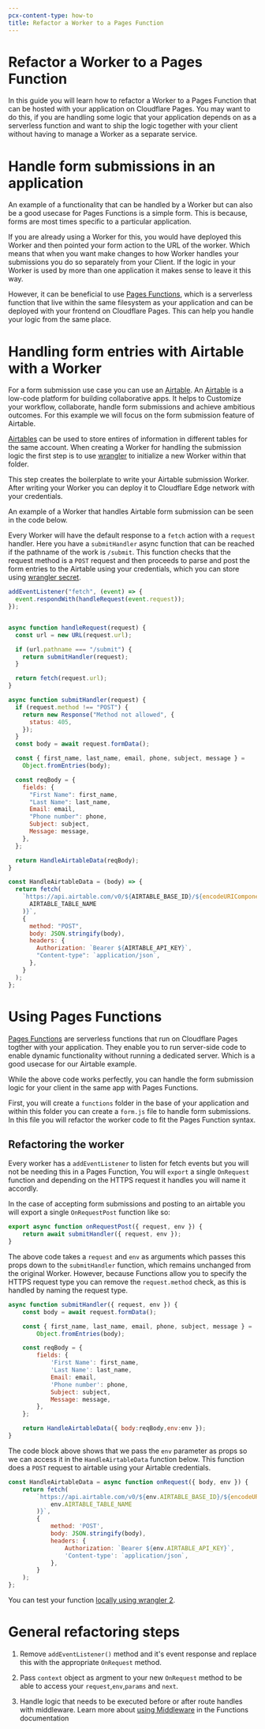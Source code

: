 ```yaml
---
pcx-content-type: how-to
title: Refactor a Worker to a Pages Function
---
```


# Refactor a Worker to a Pages Function

In this guide you will learn how to refactor a Worker to a Pages Function that can be hosted with your application on Cloudflare Pages. You may want to do this, if you are handling some logic that your application depends on as a serverless function and want to ship the logic together with your client without having to manage a Worker as a separate service.

# Handle form submissions in an application 

An example of a functionality that can be handled by a Worker but can also be a good usecase for Pages Functions is a simple form. This is because, forms are most times specific to a particular application. 

If you are already using a Worker for this, you would have deployed this Worker and then pointed your form action to the URL of the worker. Which means that when you want make changes to how Worker handles your submissions you do so separately from your Client. If the logic in your Worker is used by more than one application it makes sense to leave it this way. 

However, it can be beneficial to use [Pages Functions](/pages/platform/functions/), which is a serverless function that live within the same filesystem as your application and can be deployed with your frontend on Cloudflare Pages. This can help you handle your logic from the same place. 


# Handling form entries with Airtable with a Worker

For a form submission use case you can use an [Airtable](https://airtable.com/). An [Airtable](https://airtable.com/) is a low-code platform for building collaborative apps. It helps to Customize your workflow, collaborate, handle form submissions and achieve ambitious outcomes. For this example we will focus on the form submission feature of Airtable.

[Airtables](https://airtable.com/) can be used to store entires of information in different tables for the same account. When creating a Worker for handling the submission logic the first step is to use [wrangler](/workers/cli-wrangler/install-update/) to initialize a new Worker within that folder. 

This step creates the boilerplate to write your Airtable submission Worker. After writing your Worker you can deploy it to Cloudflare Edge network with your credentials.

An example of a Worker that handles Airtable form submission can be seen in the code below. 

Every Worker will have the default response to a `fetch` action with a `request` handler. Here you have a `submitHandler` async function that can be reached if the pathname of the work is `/submit`. This function checks that the request method is a `POST` request and then proceeds to parse and post the form entries to the Airtable using your credentials, which you can store using [wrangler secret](/workers/cli-wrangler/commands/#secret).

```js
addEventListener("fetch", (event) => {
  event.respondWith(handleRequest(event.request));
});


async function handleRequest(request) {
  const url = new URL(request.url);

  if (url.pathname === "/submit") {
    return submitHandler(request);
  }

  return fetch(request.url);
}

async function submitHandler(request) {
  if (request.method !== "POST") {
    return new Response("Method not allowed", {
      status: 405,
    });
  }
  const body = await request.formData();

  const { first_name, last_name, email, phone, subject, message } =
    Object.fromEntries(body);

  const reqBody = {
    fields: {
      "First Name": first_name,
      "Last Name": last_name,
      Email: email,
      "Phone number": phone,
      Subject: subject,
      Message: message,
    },
  };

  return HandleAirtableData(reqBody);
}

const HandleAirtableData = (body) => {
  return fetch(
    `https://api.airtable.com/v0/${AIRTABLE_BASE_ID}/${encodeURIComponent(
      AIRTABLE_TABLE_NAME
    )}`,
    {
      method: "POST",
      body: JSON.stringify(body),
      headers: {
        Authorization: `Bearer ${AIRTABLE_API_KEY}`,
        "Content-type": `application/json`,
      },
    }
  );
};
```


# Using Pages Functions

[Pages Functions](/pages/platform/functions/) are serverless functions that run on Cloudflare Pages togther with your application. They enable you to run server-side code to enable dynamic functionality without running a dedicated server. Which is a good usecase for our Airtable example.

While the above code works perfectly, you can handle the form submission logic for your client in the same app with Pages Functions.

First, you will create a `functions` folder in the base of your application and within this folder you can create a `form.js` file to handle form submissions. In this file you will refactor the worker code to fit the Pages Function syntax.

## Refactoring the worker 

Every worker has a `addEventListener` to listen for fetch events but you will not be needing this in a Pages Function, You will `export` a single `OnRequest` function and depending on the HTTPS request it handles you will name it accordly. 

In the case of accepting form submissions and posting to an airtable you will export a single `OnRequestPost` function like so:

```js
export async function onRequestPost({ request, env }) {
	return await submitHandler({ request, env });
}

```

The above code takes a `request` and `env` as arguments which passes this props down to the `submitHandler` function, which remains unchanged from the original Worker. However, because Functions allow you to specify the HTTPS request type you can remove the `request.method` check, as this is handled by naming the request type. 

```js
async function submitHandler({ request, env }) {
	const body = await request.formData();

	const { first_name, last_name, email, phone, subject, message } =
		Object.fromEntries(body);

	const reqBody = {
		fields: {
			'First Name': first_name,
			'Last Name': last_name,
			Email: email,
			'Phone number': phone,
			Subject: subject,
			Message: message,
		},
	};

	return HandleAirtableData({ body:reqBody,env:env });
}
```

The code block above shows that we pass the `env` parameter as props so we can access it in the `HandleAirtableData` function below. This function does a `POST` request to airtable using your Airtable credentials. 

```js
const HandleAirtableData = async function onRequest({ body, env }) {
	return fetch(
		`https://api.airtable.com/v0/${env.AIRTABLE_BASE_ID}/${encodeURIComponent(
			env.AIRTABLE_TABLE_NAME
		)}`,
		{
			method: 'POST',
			body: JSON.stringify(body),
			headers: {
				Authorization: `Bearer ${env.AIRTABLE_API_KEY}`,
				'Content-type': `application/json`,
			},
		}
	);
};
```

You can test your function [locally using wrangler 2](/pages/platform/functions/#develop-and-preview-locally).


# General refactoring steps 

1. Remove `addEventListener()` method and it's event response and replace this with the appropriate `OnRequest` method. 

2. Pass `context` object as argment to your new `OnRequest` method to be able to access your `request`,`env`,`params` and `next`.

3. Handle logic that needs to be executed before or after route handles with middleware. Learn more about [using Middleware](/pages/platform/functions/#adding-middleware) in the Functions documentation 


